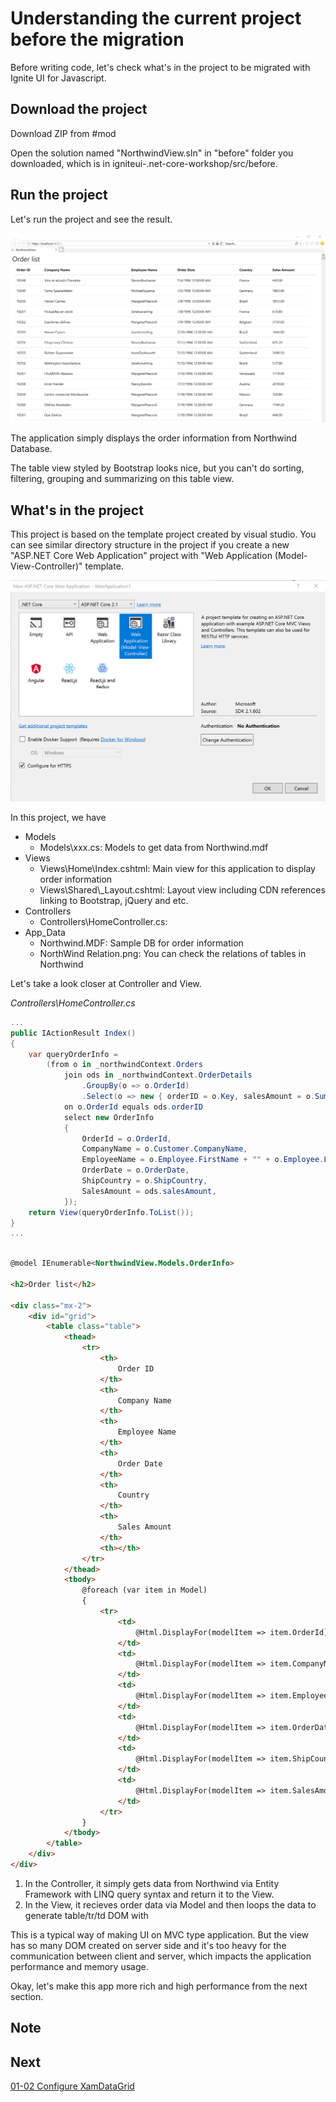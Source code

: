 # Understanding the current project before the migration

Before writing code, let's check what's in the project to be migrated with Ignite UI for Javascript.


## Download the project

Download ZIP from #mod

Open the solution named "NorthwindView.sln" in "before" folder you downloaded, which is in igniteui-.net-core-workshop/src/before.

## Run the project

Let's run the project and see the result.

![](../assets/01-01-00.png)

The application simply displays the order information from Northwind Database. 

The table view styled by Bootstrap looks nice, but you can't do sorting, filtering, grouping and summarizing on this table view.

## What's in the project

This project is based on the template project created by visual studio. You can see similar directory structure in the project if you create a new "ASP.NET Core Web Application" project with "Web Application (Model-View-Controller)" template.

![](../assets/01-01-01.png)

In this project, we have
- Models
    - Models\\xxx.cs: Models to get data from Northwind.mdf
- Views
    - Views\\Home\\Index.cshtml: Main view for this application to display order information
    - Views\\Shared\\_Layout.cshtml: Layout view including CDN references linking to Bootstrap, jQuery and etc.
- Controllers
    - Controllers\\HomeController.cs: 
- App_Data
    - Northwind.MDF: Sample DB for order information
    - NorthWind Relation.png: You can check the relations of tables in Northwind

Let's take a look closer at Controller and View.

*Controllers\\HomeController.cs*

```cs
...
public IActionResult Index()
{
    var queryOrderInfo =
        (from o in _northwindContext.Orders
            join ods in _northwindContext.OrderDetails
                .GroupBy(o => o.OrderId)
                .Select(o => new { orderID = o.Key, salesAmount = o.Sum(x => x.Quantity * x.UnitPrice) })
            on o.OrderId equals ods.orderID
            select new OrderInfo
            {
                OrderId = o.OrderId,
                CompanyName = o.Customer.CompanyName,
                EmployeeName = o.Employee.FirstName + "" + o.Employee.LastName,
                OrderDate = o.OrderDate,
                ShipCountry = o.ShipCountry,
                SalesAmount = ods.salesAmount,
            });
    return View(queryOrderInfo.ToList());
}
...
    
```

```html
@model IEnumerable<NorthwindView.Models.OrderInfo>

<h2>Order list</h2>

<div class="mx-2">
    <div id="grid">
        <table class="table">
            <thead>
                <tr>
                    <th>
                        Order ID
                    </th>
                    <th>
                        Company Name
                    </th>
                    <th>
                        Employee Name
                    </th>
                    <th>
                        Order Date
                    </th>
                    <th>
                        Country
                    </th>
                    <th>
                        Sales Amount
                    </th>
                    <th></th>
                </tr>
            </thead>
            <tbody>
                @foreach (var item in Model)
                {
                    <tr>
                        <td>
                            @Html.DisplayFor(modelItem => item.OrderId)
                        </td>
                        <td>
                            @Html.DisplayFor(modelItem => item.CompanyName)
                        </td>
                        <td>
                            @Html.DisplayFor(modelItem => item.EmployeeName)
                        </td>
                        <td>
                            @Html.DisplayFor(modelItem => item.OrderDate)
                        </td>
                        <td>
                            @Html.DisplayFor(modelItem => item.ShipCountry)
                        </td>
                        <td>
                            @Html.DisplayFor(modelItem => item.SalesAmount)
                        </td>
                    </tr>
                }
            </tbody>
        </table>
    </div>
</div>
```

1. In the Controller, it simply gets data from Northwind via Entity Framework with LINQ query syntax and return it to the View.
2. In the View, it recieves order data via Model and then loops the data to generate table/tr/td DOM with 

This is a typical way of making UI on MVC type application. But the view has so many DOM created on server side and it's too heavy for the communication between client and server, which impacts the application performance and memory usage.

Okay, let's make this app more rich and high performance from the next section.

## Note

## Next
[01-02 Configure XamDataGrid](01-02-Configure-XamDataGrid.md)

